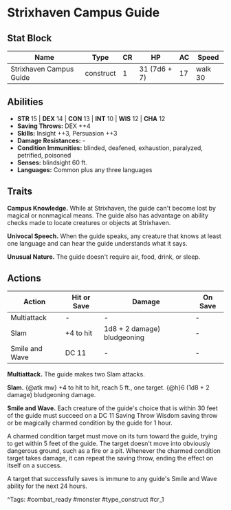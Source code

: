 # Strixhaven Campus Guide

## Stat Block

| Name | Type | CR | HP | AC | Speed |
|------|------|----|----|----|-------|
| Strixhaven Campus Guide | construct | 1 | 31 (7d6 + 7) | 17 | walk 30 |

## Abilities

- **STR** 15 | **DEX** 14 | **CON** 13 | **INT** 10 | **WIS** 12 | **CHA** 12
- **Saving Throws:** DEX ++4  
- **Skills:** Insight ++3, Persuasion ++3  
- **Damage Resistances:** -  
- **Condition Immunities:** blinded, deafened, exhaustion, paralyzed, petrified, poisoned  
- **Senses:** blindsight 60 ft.  
- **Languages:** Common plus any three languages

## Traits

**Campus Knowledge.** While at Strixhaven, the guide can't become lost by magical or nonmagical means. The guide also has advantage on ability checks made to locate creatures or objects at Strixhaven.

**Univocal Speech.** When the guide speaks, any creature that knows at least one language and can hear the guide understands what it says.

**Unusual Nature.** The guide doesn't require air, food, drink, or sleep.


## Actions

| Action | Hit or Save | Damage | On Save |
|--------|--------------|--------|----------|
| Multiattack | - | - | - |
| Slam | +4 to hit | 1d8 + 2 damage) bludgeoning | - |
| Smile and Wave | DC 11 | - | - |

**Multiattack.** The guide makes two Slam attacks.

**Slam.** {@atk mw} +4 to hit to hit, reach 5 ft., one target. {@h}6 (1d8 + 2 damage) bludgeoning damage.

**Smile and Wave.** Each creature of the guide's choice that is within 30 feet of the guide must succeed on a DC 11 Saving Throw Wisdom saving throw or be magically charmed condition by the guide for 1 hour.

A charmed condition target must move on its turn toward the guide, trying to get within 5 feet of the guide. The target doesn't move into obviously dangerous ground, such as a fire or a pit. Whenever the charmed condition target takes damage, it can repeat the saving throw, ending the effect on itself on a success.

A target that successfully saves is immune to any guide's Smile and Wave ability for the next 24 hours.


^Tags: #combat_ready #monster #type_construct #cr_1